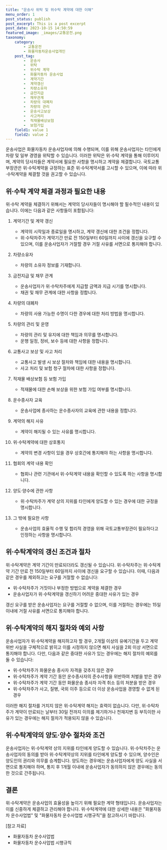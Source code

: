 ```yaml
---
title: "운송사 위탁 및 위수탁 계약에 대한 이해"
menu_order: 1
post_status: publish
post_excerpt: This is a post excerpt
post_date: 2023-10-15 14:50:59
featured_image: _images/교통운전.png
taxonomy:
    category:
        - 교통운전
        - 화물자동차운송사업개인
    post_tag:
        -  운송사
        -  위탁
        -  위수탁 계약
        -  화물자동차 운송사업
        -  계약기간
        -  계약갱신
        -  차량소유자
        -  금전지급
        -  채무관계
        -  차량의 대폐차
        -  차량의 관리
        -  운송사고보상
        -  사고처리
        -  적재물배상보험
        -  보험가입
    field1: value 1
    field2: value 2
---
```



운송사업은 화물자동차 운송사업자에 의해 수행되며, 이를 위해 운송사업자는 타인에게 차량 및 일부 경영을 위탁할 수 있습니다. 이러한 위탁은 위·수탁 계약을 통해 이루어지며, 계약의 당사자들은 계약서에 필요한 사항을 명시하고 계약을 체결합니다. 국토교통부장관은 위·수탁계약을 규정하는 표준 위·수탁계약서를 고시할 수 있으며, 이에 따라 위·수탁계약을 체결할 것을 권고할 수 있습니다.

## 위·수탁 계약 체결 과정과 필요한 내용

위·수탁 계약을 체결하기 위해서는 계약의 당사자들이 명시해야 할 필수적인 내용이 있습니다. 이에는 다음과 같은 사항들이 포함됩니다:

1. 계약기간 및 계약 갱신
   - 계약의 시작일과 종료일을 명시하고, 계약 갱신에 대한 조건을 정합니다.
   - 위·수탁차주가 계약기간 만료 전 150일부터 60일까지 사이에 갱신을 요구할 수 있으며, 이를 운송사업자가 거절할 경우 거절 사유를 서면으로 통지해야 합니다.

2. 차량소유자
   - 차량의 소유자 정보를 기재합니다.

3. 금전지급 및 채무 관계
   - 운송사업자가 위·수탁차주에게 지급할 금액과 지급 시기를 명시합니다.
   - 채권 및 채무 관계에 대한 사항을 정합니다.

4. 차량의 대폐차
   - 차량의 사용 가능한 수명이 다한 경우에 대한 처리 방법을 명시합니다.

5. 차량의 관리 및 운영
   - 차량의 관리 및 유지에 대한 책임과 의무를 명시합니다.
   - 운행 일정, 정비, 보수 등에 대한 사항을 정합니다.

6. 교통사고 보상 및 사고 처리
   - 교통사고 발생 시 보상 절차와 책임에 대한 내용을 명시합니다.
   - 사고 처리 및 보험 청구 절차에 대한 사항을 정합니다.

7. 적재물 배상보험 등 보험 가입
   - 적재물에 대한 손해 보상을 위한 보험 가입 여부를 명시합니다.

8. 운수종사자 교육
   - 운송사업에 종사하는 운수종사자의 교육에 관한 내용을 정합니다.

9. 계약의 해지 사유
   - 계약이 해지될 수 있는 사유를 명시합니다.

10. 위·수탁계약에 대한 상호통지
    - 계약의 변경 사항이 있을 경우 상호간에 통지해야 하는 사항을 명시합니다.

11. 협회의 계약 내용 확인
    - 협회나 관련 기관에서 위·수탁계약 내용을 확인할 수 있도록 하는 사항을 명시합니다.

12. 양도·양수에 관한 사항
    - 위·수탁차주가 계약 상의 지위를 타인에게 양도할 수 있는 경우에 대한 규정을 명시합니다.

13. 그 밖에 필요한 사항
    - 운송사업의 효율적 수행 및 합리적 경영을 위해 국토교통부장관이 필요하다고 인정하는 사항을 명시합니다.

## 위·수탁계약의 갱신 조건과 절차

위·수탁계약은 계약 기간이 만료되더라도 갱신될 수 있습니다. 위·수탁차주는 위·수탁계약 기간 만료 전 150일부터 60일까지 사이에 갱신을 요구할 수 있습니다. 이때, 다음과 같은 경우를 제외하고는 요구를 거절할 수 없습니다:

- 위·수탁차주가 거짓이나 부정한 방법으로 계약을 체결한 경우
- 운송사업자가 위·수탁계약을 갱신하기 어려운 중대한 사유가 있는 경우

갱신 요구를 받은 운송사업자는 요구를 거절할 수 없으며, 이를 거절하는 경우에는 15일 이내에 거절 사유를 서면으로 통지해야 합니다.

## 위·수탁계약의 해지 절차와 예외 사항

운송사업자가 위·수탁계약을 해지하고자 할 경우, 2개월 이상의 유예기간을 두고 계약 위반 사실을 구체적으로 밝히고 이를 시정하지 않으면 해지 사실을 2회 이상 서면으로 통지해야 합니다. 다만, 다음과 같은 중대한 사유가 있는 경우에는 해지 절차의 예외를 둘 수 있습니다:

- 위·수탁차주가 화물운송 종사자 자격을 갖추지 않은 경우
- 위·수탁차주가 계약 기간 동안 운수종사자의 준수사항을 위반하여 처벌을 받은 경우
- 위·수탁차주가 계약 기간 동안 화물운송 종사자 자격 취소 등의 처분을 받은 경우
- 위·수탁차주가 사고, 질병, 국외 이주 등으로 더 이상 운송사업을 경영할 수 없게 된 경우

이러한 해지 절차를 거치지 않은 위·수탁계약 해지는 효력이 없습니다. 다만, 위·수탁차주가 계약이 만료되는 날부터 30일 전까지 이의를 제기하거나 천재지변 등 부득이한 사유가 있는 경우에는 해지 절차가 적용되지 않을 수 있습니다.

## 위·수탁계약의 양도·양수 절차와 조건

운송사업자는 위·수탁계약 상의 지위를 타인에게 양도할 수 있습니다. 위·수탁차주는 운송사업자의 동의를 받아 위·수탁계약상의 지위를 타인에게 양도할 수 있으며, 양수인은 양도인의 권리와 의무를 승계합니다. 양도하는 경우에는 운송사업자에게 양도 사실을 서면으로 통지해야 하며, 통지 후 1개월 이내에 운송사업자가 동의하지 않은 경우에는 동의한 것으로 간주됩니다.

## 결론

위·수탁계약은 운송사업의 효율성을 높이기 위해 필요한 계약 형태입니다. 운송사업자는 이를 신중하게 체결하고 관리해야 합니다. 위·수탁계약에 대한 상세한 내용은 "화물자동차 운수사업법" 및 "화물자동차 운수사업법 시행규칙"을 참고하시기 바랍니다.

[참고 자료]
- 화물자동차 운수사업법
- 화물자동차 운수사업법 시행규칙

